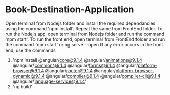 # Book-Destination-Application

Open terminal from Nodejs folder and install the required dependancies using the command 'npm install'.
Repeat the same from FrontEnd folder.
To run the Nodejs app, open terminal from Nodejs folder and run the command 'npm start'.
To run the front end, open terminal from FrontEnd folder and run the command 'npm start' or ng serve --open
If any error occurs in the front end, use the commands  
  1. 'npm install @angular/core@9.1.4 @angular/animations@9.1.4 @angular/common@9.1.4 @angular/forms@9.1.4 @angular/platform-browser@9.1.4 @angular/router@9.1.4 @angular/platform-browser-dynamic@9.1.4 @angular/compiler@9.1.4 @angular/compiler-cli@9.1.4 @angular/language-service@9.1.4'
  2. 'ng build'
